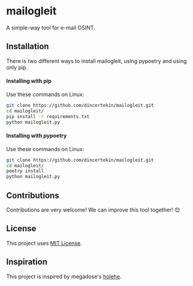 # mailogleit
A simple-way tool for e-mail OSINT.

## Installation
There is two different ways to install mailogleit, using pypoetry and using only pip.

#### Installing with pip
Use these commands on Linux:
```bash
git clone https://github.com/dincertekin/mailogleit.git
cd mailogleit/
pip install -r requirements.txt
python mailogleit.py
```

#### Installing with pypoetry
Use these commands on Linux:
```bash
git clone https://github.com/dincertekin/mailogleit.git
cd mailogleit/
poetry install
python mailogleit.py
```

## Contributions
Contributions are very welcome! We can improve this tool together! 😊

## License
This project uses [MIT License](https://github.com/dincertekin/mailogleit/README.md).

## Inspiration
This project is inspired by megadose's [holehe](https://github.com/megadose/holehe).